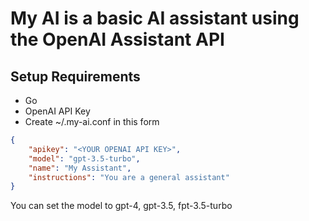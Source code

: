 # My AI is a basic AI assistant using the OpenAI Assistant API

## Setup Requirements

- Go 
- OpenAI API Key
- Create ~/.my-ai.conf in this form

```json
{
	"apikey": "<YOUR OPENAI API KEY>",
	"model": "gpt-3.5-turbo",
	"name": "My Assistant",
	"instructions": "You are a general assistant"
}
```

You can set the model to gpt-4, gpt-3.5, fpt-3.5-turbo
